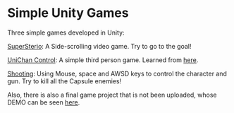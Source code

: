 # Simple Unity Games
Three simple games developed in Unity:

[SuperSterio](https://singyaowu.github.io/Unity_Games/merioBuilds2/index.html): A Side-scrolling video game. Try to go to the goal!

[UniChan Control](https://singyaowu.github.io/Unity_Games/UnityChanBuilds/index.html): A simple third person game. Learned from [here](https://www.youtube.com/watch?v=wdOk5QXYC6Y).

[Shooting](https://singyaowu.github.io/Unity_Games/ShootingBuilds/index.html): Using Mouse, space and AWSD keys to control the character and gun. Try to kill all the Capsule enemies!


Also, there is also a final game project that is not been uploaded, whose DEMO can be seen [here](https://www.youtube.com/watch?v=yTk2KWPtzQM).
